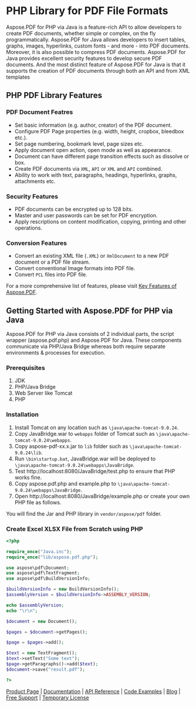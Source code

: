 # PHP Library for PDF File FormatsAspose.PDF for PHP via Java is a  feature-rich API to allow developers to create PDF documents, whether simple or complex, on the fly programmatically. Aspose.PDF for Java allows developers to insert tables, graphs, images, hyperlinks, custom fonts - and more - into PDF documents. Moreover, it is also possible to compress PDF documents. Aspose.PDF for Java provides excellent security features to develop secure PDF documents. And the most distinct feature of Aspose.PDF for Java is that it supports the creation of PDF documents through both an API and from XML templates## PHP PDF Library Features### PDF Document Featres- Set basic information (e.g. author, creator) of the PDF document.- Configure PDF Page properties (e.g. width, height, cropbox, bleedbox etc.).- Set page numbering, bookmark level, page sizes etc.- Apply document open action, open mode as well as appearance.- Document can have different page transition effects such as dissolve or box.- Create PDF documents via `XML`, `API` or `XML` and `API` combined.- Ability to work with text, paragraphs, headings, hyperlinks, graphs, attachments etc.### Security Features- PDF documents can be encrypted up to 128 bits.- Master and user passwords can be set for PDF encryption.- Apply rescriptions on content modification, copying, printing and other operations.### Conversion Features- Convert an existing XML file (`.XML`) or `XmlDocument` to a new PDF document or a PDF file stream.- Convert conventional Image formats into PDF file.- Convert `PCL` files into PDF file.For a more comprehensive list of features, please visit [Key Features of Aspose.PDF](https://docs.aspose.com/pdf/java/key-features/).## Getting Started with Aspose.PDF for PHP via JavaAspose.PDF for PHP via Java consists of 2 individual parts, the script wrapper (aspose.pdf.php) and Aspose.PDF for Java. These components communicate via PHP/Java Bridge whereas both require separate environments & processes for execution.### Prerequisites1. JDK2. PHP/Java Bridge3. Web Server like Tomcat4. PHP### Installation1. Install Tomcat on any location such as `\java\apache-tomcat-9.0.24`.2. Copy JavaBridge.war to `webapps` folder of Tomcat such as `\java\apache-tomcat-9.0.24\webapps`.3. Copy aspose-pdf-xx.x.jar to `lib` folder such as `\java\apache-tomcat-9.0.24\lib`.4. Run `\bin\startup.bat`, JavaBridge.war will be deployed to `\java\apache-tomcat-9.0.24\webapps\JavaBridge`.5. Test http://localhost:8080/JavaBridge/test.php to ensure that PHP works fine.6. Copy aspose.pdf.php and example.php to `\java\apache-tomcat-9.0.24\webapps\JavaBridge`.7. Open http://localhost:8080/JavaBridge/example.php or create your own PHP file as follows.You will find the Jar and PHP library in `vendor/aspose/pdf` folder.### Create Excel XLSX File from Scratch using PHP```php<?php require_once("Java.inc");require_once("lib/aspose.pdf.php");use aspose\pdf\Document;use aspose\pdf\TextFragment;use aspose\pdf\BuildVersionInfo;$buildVersionInfo = new BuildVersionInfo();$assemblyVersion = $buildVersionInfo->ASSEMBLY_VERSION;echo $assemblyVersion; echo "\r\n";$document = new Document();$pages = $document->getPages();$page = $pages->add();$text = new TextFragment();$text->setText("Some text");$page->getParagraphs()->add($text);$document->save("result.pdf");?>```[Product Page](https://products.aspose.com/pdf/php-java) | [Documentation](https://docs.aspose.com/pdf/php-java/) | [API Reference](https://apireference.aspose.com/pdf/php) | [Code Examples](https://github.com/aspose-pdf/Aspose.PDF-for-Java) | [Blog](https://blog.aspose.com/category/pdf/) | [Free Support](https://forum.aspose.com/c/pdf) | [Temporary License](https://purchase.aspose.com/temporary-license)